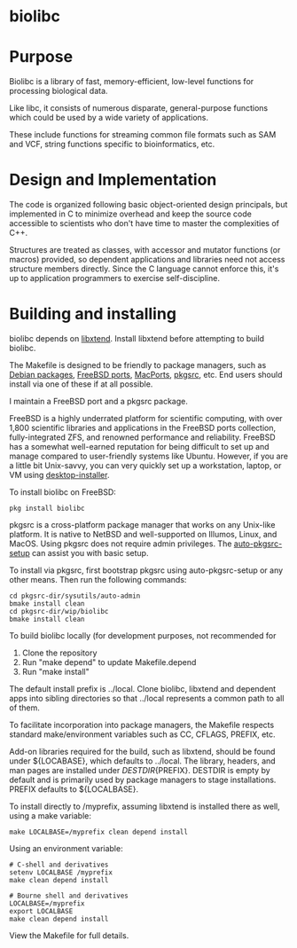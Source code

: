 # biolibc

Purpose
=======

Biolibc is a library of fast, memory-efficient, low-level functions for
processing biological data.

Like libc, it consists of numerous disparate, general-purpose functions which
could be used by a wide variety of applications.

These include functions for streaming common file formats such as SAM and
VCF, string functions specific to bioinformatics, etc.

Design and Implementation
=========================

The code is organized following basic object-oriented design principals, but
implemented in C to minimize overhead and keep the source code accessible to
scientists who don't have time to master the complexities of C++.

Structures are treated as classes, with accessor and mutator functions
(or macros) provided, so dependent applications and libraries need not access
structure members directly.  Since the C language cannot enforce this, it's
up to application programmers to exercise self-discipline.

Building and installing
=======================

biolibc depends on [libxtend](https://github.com/outpaddling/libxtend).
Install libxtend before attempting to build biolibc.

The Makefile is designed to be friendly to package managers, such as
[Debian packages](https://www.debian.org/distrib/packages),
[FreeBSD ports](https://www.freebsd.org/ports/),
[MacPorts](https://www.macports.org/), [pkgsrc](https://pkgsrc.org/), etc.
End users should install via one of these if at all possible.

I maintain a FreeBSD port and a pkgsrc package.

FreeBSD is a highly underrated platform for scientific computing, with over
1,800 scientific libraries and applications in the FreeBSD ports collection,
fully-integrated ZFS, and renowned performance and reliability.
FreeBSD has a somewhat well-earned reputation for being difficult to set up
and manage compared to user-friendly systems like Ubuntu.
However, if you are a little bit Unix-savvy, you can very quickly set up a
workstation, laptop, or VM using
[desktop-installer](http://www.acadix.biz/desktop-installer.php).

To install biolibc on FreeBSD:

```
pkg install biolibc
```

pkgsrc is a cross-platform package manager that works on any Unix-like
platform. It is native to NetBSD and well-supported on Illumos, Linux, and
MacOS.  Using pkgsrc does not require admin privileges.  The
[auto-pkgsrc-setup](http://netbsd.org/~bacon/)
can assist you with basic setup.

To install via pkgsrc, first bootstrap pkgsrc using auto-pkgsrc-setup or any
other means.  Then run the following commands:

```
cd pkgsrc-dir/sysutils/auto-admin
bmake install clean
cd pkgsrc-dir/wip/biolibc
bmake install clean
```

To build biolibc locally (for development purposes, not recommended for

1. Clone the repository
2. Run "make depend" to update Makefile.depend
3. Run "make install"

The default install prefix is ../local.  Clone biolibc, libxtend and dependent
apps into sibling directories so that ../local represents a common path to all
of them.

To facilitate incorporation into package managers, the Makefile respects
standard make/environment variables such as CC, CFLAGS, PREFIX, etc.  

Add-on libraries required for the build, such as libxtend, should be found
under ${LOCABASE}, which defaults to ../local.
The library, headers, and man pages are installed under
${DESTDIR}${PREFIX}.  DESTDIR is empty by default and is primarily used by
package managers to stage installations.  PREFIX defaults to ${LOCALBASE}.

To install directly to /myprefix, assuming libxtend is installed there as well,
using a make variable:

```
make LOCALBASE=/myprefix clean depend install
```

Using an environment variable:

```
# C-shell and derivatives
setenv LOCALBASE /myprefix
make clean depend install

# Bourne shell and derivatives
LOCALBASE=/myprefix
export LOCALBASE
make clean depend install
```

View the Makefile for full details.
